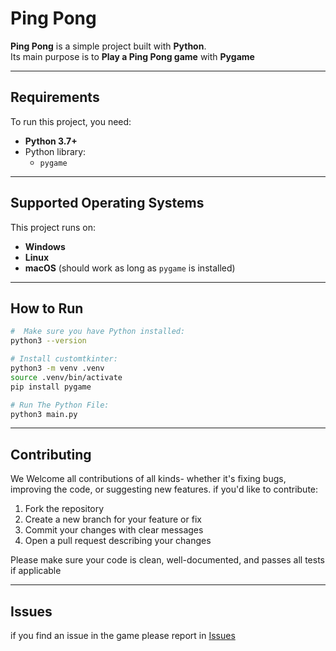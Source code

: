 # Ping Pong

**Ping Pong** is a simple project built with **Python**.  
Its main purpose is to **Play a Ping Pong game** with **Pygame**

---

## Requirements

To run this project, you need:

- **Python 3.7+**
- Python library:
  - `pygame`

---

## Supported Operating Systems

This project runs on:

- **Windows**
- **Linux**
- **macOS** (should work as long as `pygame` is installed)

---

## How to Run

```bash
#  Make sure you have Python installed:
python3 --version

# Install customtkinter:
python3 -m venv .venv
source .venv/bin/activate
pip install pygame

# Run The Python File:
python3 main.py
```

---

## Contributing

We Welcome all contributions of all kinds- whether it's fixing bugs, improving the code, or suggesting new features.
if you'd like to contribute:

1. Fork the repository
2. Create a new branch for your feature or fix
3. Commit your changes with clear messages
4. Open a pull request describing your changes

Please make sure your code is clean, well-documented, and passes all tests if applicable

---

## Issues

if you find an issue in the game please report in [Issues](https://github.com/codey260/ping-pong/issues)
